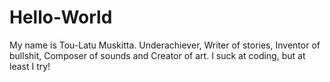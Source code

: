# Hello-World
My name is Tou-Latu Muskitta.
Underachiever, Writer of stories, Inventor of bullshit, Composer of sounds and Creator of art.
I suck at coding, but at least I try!
